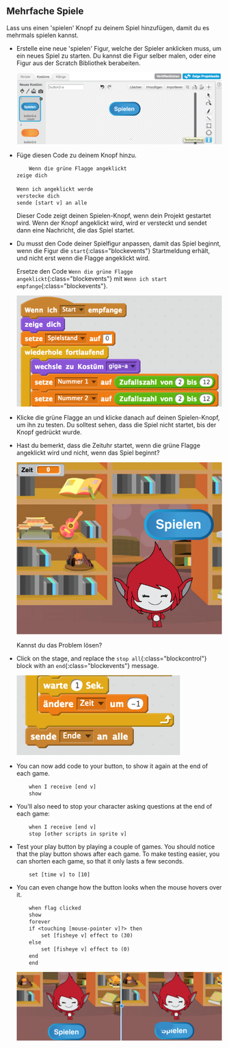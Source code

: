 ## Mehrfache Spiele

Lass uns einen 'spielen' Knopf zu deinem Spiel hinzufügen, damit du es mehrmals spielen kannst.

+ Erstelle eine neue 'spielen' Figur, welche der Spieler anklicken muss, um ein neues Spiel zu starten. Du kannst die Figur selber malen, oder eine Figur aus der Scratch Bibliothek berabeiten.
    
    ![screenshot](images/brain-play.png)

+ Füge diesen Code zu deinem Knopf hinzu.
    
    ```blocks
        Wenn die grüne Flagge angeklickt
    zeige dich
    
    Wenn ich angeklickt werde
    verstecke dich
    sende [start v] an alle
    ```
    
    Dieser Code zeigt deinen Spielen-Knopf, wenn dein Projekt gestartet wird. Wenn der Knopf angeklickt wird, wird er versteckt und sendet dann eine Nachricht, die das Spiel startet.

+ Du musst den Code deiner Spielfigur anpassen, damit das Spiel beginnt, wenn die Figur die `start`{:class="blockevents"} Startmeldung erhält, und nicht erst wenn die Flagge angeklickt wird.
    
    Ersetze den Code `Wenn die grüne Flagge angeklickt`{:class="blockevents"} mit `Wenn ich start empfange`{:class="blockevents"}.
    
    ![screenshot](images/brain-start.png)

+ Klicke die grüne Flagge an und klicke danach auf deinen Spielen-Knopf, um ihn zu testen. Du solltest sehen, dass die Spiel nicht startet, bis der Knopf gedrückt wurde.

+ Hast du bemerkt, dass die Zeituhr startet, wenn die grüne Flagge angeklickt wird und nicht, wenn das Spiel beginnt?
    
    ![screenshot](images/brain-timer-bug.png)
    
    Kannst du das Problem lösen?

+ Click on the stage, and replace the `stop all`{:class="blockcontrol"} block with an `end`{:class="blockevents"} message.
    
    ![screenshot](images/brain-end.png)

+ You can now add code to your button, to show it again at the end of each game.
    
    ```blocks
        when I receive [end v]
        show
    ```

+ You'll also need to stop your character asking questions at the end of each game:
    
    ```blocks
        when I receive [end v]
        stop [other scripts in sprite v]
    ```

+ Test your play button by playing a couple of games. You should notice that the play button shows after each game. To make testing easier, you can shorten each game, so that it only lasts a few seconds.
    
    ```blocks
        set [time v] to [10]
    ```

+ You can even change how the button looks when the mouse hovers over it.
    
    ```blocks
        when flag clicked
        show
        forever
        if <touching [mouse-pointer v]?> then
            set [fisheye v] effect to (30)
        else
            set [fisheye v] effect to (0)
        end
        end
    ```
    
    ![screenshot](images/brain-fisheye.png)